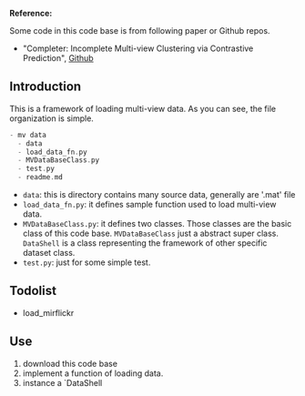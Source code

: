 
**Reference:**

Some code in this code base is from following paper or Github repos.

* "Completer: Incomplete Multi-view Clustering via Contrastive Prediction", <a href="https://github.com/XLearning-SCU/2021-CVPR-Completer">Github</a>

## Introduction

This is a framework of loading multi-view data. As you can see, the file organization is simple.

```c
- mv data
  - data
  - load_data_fn.py
  - MVDataBaseClass.py
  - test.py
  - readme.md
```

- `data`: this is directory contains many source data, generally are '.mat' file
- `load_data_fn.py`: it defines sample function used to load multi-view data.
- `MVDataBaseClass.py`: it defines two classes. Those classes are the basic class of this code base. `MVDataBaseClass` just a abstract super class. `DataShell` is a class representing the framework of other specific dataset class.
- `test.py`: just for some simple test.

## Todolist

- load_mirflickr

## Use

1. download this code base
2. implement a function of loading data.
3. instance a `DataShell
